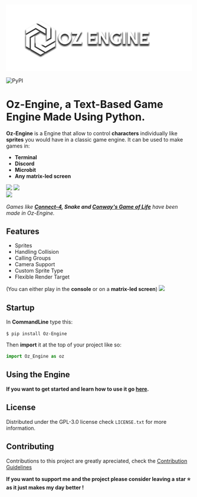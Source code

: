 

                               
![](docs/assets/logo.png)



![PyPI](https://img.shields.io/pypi/v/Oz-Engine?label=Oz-Engine%20pypi)

# Oz-Engine, a **Text-Based Game Engine** Made Using **Python**.

**Oz-Engine** is a Engine that allow to control **characters** individually like **sprites** you would have in a classic game engine.
It can be used to make games in:
* **Terminal**  
* **Discord** 
* **Microbit**
* **Any matrix-led screen**


![](https://thumbs.gfycat.com/ScientificTatteredCardinal-size_restricted.gif) 
![](https://thumbs.gfycat.com/AcclaimedAlienatedGiraffe-size_restricted.gif)  
![](https://cdn.discordapp.com/attachments/1075772045142528060/1113350382400319508/2023-05-31_07-38-59.gif)

_Games like **[Connect-4](https://github.com/menitoon/Connect-4-with-Oz-Engine),  Snake and [Conway's Game of Life](https://github.com/menitoon/Conway-s-Game-of-Life-with-Oz-Engine)** have been made in Oz-Engine._

## Features

* Sprites
* Handling Collision 
* Calling Groups 
* Camera Support 
* Custom Sprite Type 
* Flexible Render Target

(You can either play in the **console** or on a **matrix-led screen**) 
![](https://cdn.discordapp.com/attachments/958679110316617748/1079378617328468119/2explanation.png)

## Startup

In **CommandLine** type this:

``$ pip install Oz-Engine``
 
 Then **import** it at the top of your project like so:
 ```python 
 import Oz_Engine as oz 
 ```


## **Using** the **Engine**

******If you want to get started and learn how to use it go [here](https://github.com/menitoon/Oz-Engine/wiki).******


## License

Distributed under the GPL-3.0 license check ``LICENSE.txt`` for more information.

## Contributing 

Contributions to this project are greatly apreciated, check the [Contribution Guidelines](https://github.com/menitoon/Oz-Engine/blob/main/CONTRIBUTING.md)


__If you want to support me and the project please consider leaving a star ⭐  as it just makes my day better !__
